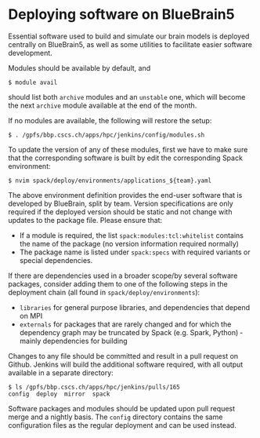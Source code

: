 # Deploying software on BlueBrain5

Essential software used to build and simulate our brain models is deployed
centrally on BlueBrain5, as well as some utilities to facilitate easier
software development.

Modules should be available by default, and

    $ module avail

should list both `archive` modules and an `unstable` one, which will become
the next `archive` module available at the end of the month.

If no modules are available, the following will restore the setup:

    $ . /gpfs/bbp.cscs.ch/apps/hpc/jenkins/config/modules.sh

To update the version of any of these modules, first we have to make sure
that the corresponding software is built by edit the corresponding Spack
environment:

    $ nvim spack/deploy/environments/applications_${team}.yaml

The above environment definition provides the end-user software that is
developed by BlueBrain, split by team.
Version specifications are only required if the deployed version should be
static and not change with updates to the package file.
Please ensure that:

* If a module is required, the list `spack:modules:tcl:whitelist` contains
  the name of the package (no version information required normally)
* The package name is listed under `spack:specs` with required variants or
  special dependencies.

If there are dependencies used in a broader scope/by several software
packages, consider adding them to one of the following steps in the
deployment chain (all found in `spack/deploy/environments`):

* `libraries` for general purpose libraries, and dependencies that depend
  on MPI
* `externals` for packages that are rarely changed and for which
  the dependency graph may be truncated by Spack (e.g. Spark, Python) ­
  mainly dependencies for building

Changes to any file should be committed and result in a pull request on
Github.
Jenkins will build the additional software required, with all output
available in a separate directory:

    $ ls /gpfs/bbp.cscs.ch/apps/hpc/jenkins/pulls/165
    config  deploy  mirror  spack

Software packages and modules should be updated upon pull request merge and
a nightly basis.
The `config` directory contains the same configuration files as the regular
deployment and can be used instead.

